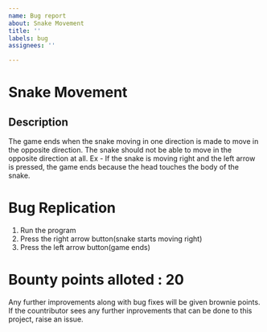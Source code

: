 ```yaml
---
name: Bug report
about: Snake Movement
title: ''
labels: bug
assignees: ''

---
```


# Snake Movement
## Description
The game ends when the snake moving in one direction is made to move in the opposite direction. The snake should not be able to move in the opposite direction at all. Ex - If the snake is moving right and the left arrow is pressed, the game ends because the head touches the body of the snake.
# Bug Replication
1. Run the program  
2. Press the right arrow button(snake starts moving right)
3. Press the left arrow button(game ends)
# Bounty points alloted : 20  
Any further improvements along with bug fixes will be given brownie points. If the
countributor sees any further inprovements that can be done to this project, raise an issue.
